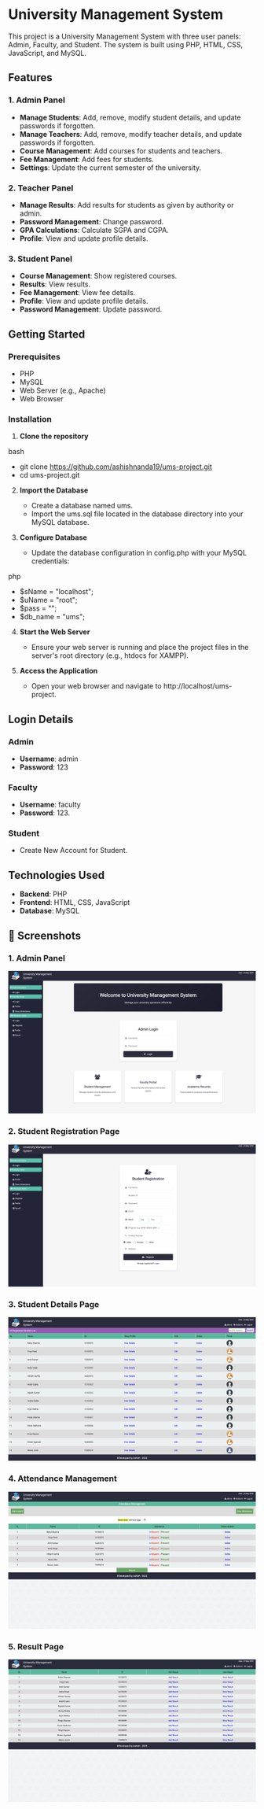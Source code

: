 # University Management System

This project is a University Management System with three user panels: Admin, Faculty, and Student. The system is built using PHP, HTML, CSS, JavaScript, and MySQL.

## Features

### 1. Admin Panel
- **Manage Students**: Add, remove, modify student details, and update passwords if forgotten.
- **Manage Teachers**: Add, remove, modify teacher details, and update passwords if forgotten.
- **Course Management**: Add courses for students and teachers.
- **Fee Management**: Add fees for students.
- **Settings**: Update the current semester of the university.

### 2. Teacher Panel
- **Manage Results**: Add results for students as given by authority or admin.
- **Password Management**: Change password.
- **GPA Calculations**: Calculate SGPA and CGPA.
- **Profile**: View and update profile details.

### 3. Student Panel
- **Course Management**: Show registered courses.
- **Results**: View results.
- **Fee Management**: View fee details.
- **Profile**: View and update profile details.
- **Password Management**: Update password.

## Getting Started

### Prerequisites
- PHP
- MySQL
- Web Server (e.g., Apache)
- Web Browser

### Installation
1. **Clone the repository**
    
bash
   - git clone https://github.com/ashishnanda19/ums-project.git
   - cd ums-project.git

2. **Import the Database**
    - Create a database named ums.
    - Import the ums.sql file located in the database directory into your MySQL database.

3. **Configure Database**
    - Update the database configuration in config.php with your MySQL credentials:
    

php
- $sName   = "localhost";
- $uName   = "root";
- $pass    = "";
- $db_name = "ums";


4. **Start the Web Server**
    - Ensure your web server is running and place the project files in the server's root directory (e.g., htdocs for XAMPP).

5. **Access the Application**
    - Open your web browser and navigate to http://localhost/ums-project.

## Login Details

### Admin
- **Username**: admin
- **Password**: 123

### Faculty
- **Username**: faculty
- **Password**: 123.

### Student
- Create New Account for Student.

## Technologies Used
- **Backend**: PHP
- **Frontend**: HTML, CSS, JavaScript
- **Database**: MySQL

## 📸 Screenshots

### 1. Admin Panel
![Admin Panel](screenshots/admin.png)

### 2. Student Registration Page
![Student Registration](screenshots/registration.png)

### 3. Student Details Page
![Student Details](screenshots/details.png)

### 4. Attendance Management
![Attendance](screenshots/attendance.png)

### 5. Result Page
![Result](screenshots/result.png)
